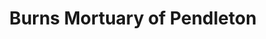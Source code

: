 ---
title: "Burns Mortuary of Pendleton"
url: /pendleton/burns-mortuary-of-pendleton/
shop: Bestattungen
---